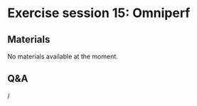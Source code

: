 # Exercise session 15: Omniperf

<!--
Exercise assignments can be found in the [AMD exercise notes](https://hackmd.io/@sfantao/H1QU6xRR3),
section on [Omniperf](https://hackmd.io/@sfantao/H1QU6xRR3#Omniperf).

Exercise files can be copied from `Exercises/AMD/HPCTrainingExamples`.
-->

## Materials

No materials available at the moment.

<!--
Temporary location of materials (for the lifetime of the training project):

-   Exercises can be copied from `/project/project_465001098/exercises/AMD/HPCTrainingExamples`
-->

<!--
Materials on the web:

-   [AMD exercise assignments and notes](https://hackmd.io/@sfantao/H1QU6xRR3#Omniperf)

    [PDF backup](https://462000265.lumidata.eu/4day-20240423/files/LUMI-4day-20231003-Exercises_AMD.pdf)
    and [local web backup](exercises_AMD_hackmd.md#omniperf).

-   Exercise files: 
    [Download as .tar.bz2](https://462000265.lumidata.eu/4day-20240423/files/LUMI-4day-20231003-Exercises_AMD.tar.bz2)
    or [download as .tar](https://462000265.lumidata.eu/4day-20240423/files/LUMI-4day-20231003-Exercises_AMD.tar)

Archived materials on LUMI:

-   Exercise assignments PDF: `/appl/local/training/4day-20240423/files/LUMI-4day-20231003-Exercises_AMD.pdf`

-   Exercise files:
    `/appl/local/training/4day-20240423/files/LUMI-4day-20231003-Exercises_AMD.tar.bz2`
    or `/appl/local/training/4day-20240423/files/LUMI-4day-20231003-Exercises_AMD.tar`
-->


## Q&A

/
